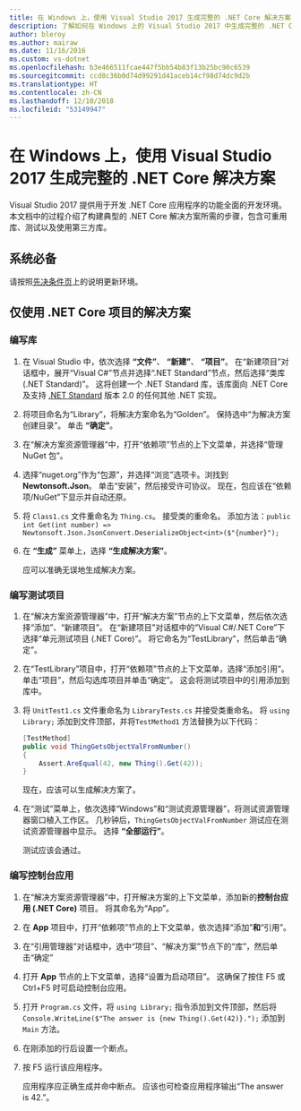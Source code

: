 ```yaml
---
title: 在 Windows 上，使用 Visual Studio 2017 生成完整的 .NET Core 解决方案
description: 了解如何在 Windows 上的 Visual Studio 2017 中生成完整的 .NET Core 解决方案。
author: bleroy
ms.author: mairaw
ms.date: 11/16/2016
ms.custom: vs-dotnet
ms.openlocfilehash: b3e466511fcae447f5bb54b83f13b25bc90c6539
ms.sourcegitcommit: ccd8c36b0d74d99291d41aceb14cf98d74dc9d2b
ms.translationtype: HT
ms.contentlocale: zh-CN
ms.lasthandoff: 12/10/2018
ms.locfileid: "53149947"
---
```

# <a name="building-a-complete-net-core-solution-on-windows-using-visual-studio-2017"></a>在 Windows 上，使用 Visual Studio 2017 生成完整的 .NET Core 解决方案

Visual Studio 2017 提供用于开发 .NET Core 应用程序的功能全面的开发环境。 本文档中的过程介绍了构建典型的 .NET Core 解决方案所需的步骤，包含可重用库、测试以及使用第三方库。 

## <a name="prerequisites"></a>系统必备

请按照[先决条件页](../windows-prerequisites.md)上的说明更新环境。

## <a name="a-solution-using-only-net-core-projects"></a>仅使用 .NET Core 项目的解决方案

### <a name="writing-the-library"></a>编写库

1. 在 Visual Studio 中，依次选择 **“文件”**、 **“新建”**、 **“项目”**。 在“新建项目”对话框中，展开“Visual C#”节点并选择“.NET Standard”节点，然后选择“类库(.NET Standard)”。 这将创建一个 .NET Standard 库，该库面向 .NET Core 及支持 [.NET Standard](../../standard/net-standard.md) 版本 2.0 的任何其他 .NET 实现。

2. 将项目命名为“Library”，将解决方案命名为“Golden”。 保持选中“为解决方案创建目录”。 单击 **“确定”**。

3. 在“解决方案资源管理器”中，打开“依赖项”节点的上下文菜单，并选择“管理 NuGet 包”。

4. 选择“nuget.org”作为“包源”，并选择“浏览”选项卡。浏找到 **Newtonsoft.Json**。 单击“安装”，然后接受许可协议。 现在，包应该在“依赖项/NuGet”下显示并自动还原。

5. 将 `Class1.cs` 文件重命名为 `Thing.cs`。 接受类的重命名。 添加方法：`public int Get(int number) => Newtonsoft.Json.JsonConvert.DeserializeObject<int>($"{number}");`

7. 在 **“生成”** 菜单上，选择 **“生成解决方案”**。

   应可以准确无误地生成解决方案。

### <a name="writing-the-test-project"></a>编写测试项目

1. 在“解决方案资源管理器”中，打开“解决方案”节点的上下文菜单，然后依次选择“添加”、“新建项目”。 在“新建项目”对话框中的“Visual C#/.NET Core”下选择“单元测试项目 (.NET Core)”。 将它命名为“TestLibrary”，然后单击“确定”。 

2. 在“TestLibrary”项目中，打开“依赖项”节点的上下文菜单，选择“添加引用”。 单击“项目”，然后勾选库项目并单击“确定”。 这会将测试项目中的引用添加到库中。

3. 将 `UnitTest1.cs` 文件重命名为 `LibraryTests.cs` 并接受类重命名。 将 `using Library;` 添加到文件顶部，并将`TestMethod1` 方法替换为以下代码：
    ```csharp
    [TestMethod]
    public void ThingGetsObjectValFromNumber()
    {
        Assert.AreEqual(42, new Thing().Get(42));
    }
    ```

   现在，应该可以生成解决方案了。 
   
4. 在“测试”菜单上，依次选择“Windows”和“测试资源管理器”，将测试资源管理器窗口植入工作区。 几秒钟后，`ThingGetsObjectValFromNumber` 测试应在测试资源管理器中显示。 选择 **“全部运行”**。
   
   测试应该会通过。

### <a name="writing-the-console-app"></a>编写控制台应用

1. 在“解决方案资源管理器”中，打开解决方案的上下文菜单，添加新的**控制台应用 (.NET Core)** 项目。 将其命名为“App”。

2. 在 **App** 项目中，打开“依赖项”节点的上下文菜单，依次选择“添加”**和**“引用”。 

3. 在“引用管理器”对话框中，选中“项目”、“解决方案”节点下的“库”，然后单击“确定”

6. 打开 **App** 节点的上下文菜单，选择“设置为启动项目”。 这确保了按住 F5 或 Ctrl+F5 时可启动控制台应用。

7. 打开 `Program.cs` 文件，将 `using Library;` 指令添加到文件顶部，然后将 `Console.WriteLine($"The answer is {new Thing().Get(42)}.");` 添加到 `Main` 方法。

8. 在刚添加的行后设置一个断点。

9. 按 F5 运行该应用程序。

   应用程序应正确生成并命中断点。 应该也可检查应用程序输出“The answer is 42.”。
